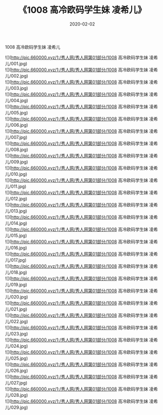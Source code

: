 ﻿---
layout: post
title:  《1008 高冷欧码学生妹 凌希儿》
date:   2020-02-02
img: http://pic.660000.xyz/1:/秀人网/秀人网第01部分/1008 高冷欧码学生妹 凌希儿/000.jpg
categories: [美女, 清纯, 唯美]
---

1008 高冷欧码学生妹 凌希儿

  ![](http://pic.660000.xyz/1:/秀人网/秀人网第01部分/1008 高冷欧码学生妹 凌希儿/001.jpg) <br> ![](http://pic.660000.xyz/1:/秀人网/秀人网第01部分/1008 高冷欧码学生妹 凌希儿/002.jpg) <br> ![](http://pic.660000.xyz/1:/秀人网/秀人网第01部分/1008 高冷欧码学生妹 凌希儿/003.jpg) <br> ![](http://pic.660000.xyz/1:/秀人网/秀人网第01部分/1008 高冷欧码学生妹 凌希儿/004.jpg) <br> ![](http://pic.660000.xyz/1:/秀人网/秀人网第01部分/1008 高冷欧码学生妹 凌希儿/005.jpg) <br> ![](http://pic.660000.xyz/1:/秀人网/秀人网第01部分/1008 高冷欧码学生妹 凌希儿/006.jpg) <br> ![](http://pic.660000.xyz/1:/秀人网/秀人网第01部分/1008 高冷欧码学生妹 凌希儿/007.jpg) <br> ![](http://pic.660000.xyz/1:/秀人网/秀人网第01部分/1008 高冷欧码学生妹 凌希儿/008.jpg) <br> ![](http://pic.660000.xyz/1:/秀人网/秀人网第01部分/1008 高冷欧码学生妹 凌希儿/009.jpg) <br> ![](http://pic.660000.xyz/1:/秀人网/秀人网第01部分/1008 高冷欧码学生妹 凌希儿/010.jpg) <br> ![](http://pic.660000.xyz/1:/秀人网/秀人网第01部分/1008 高冷欧码学生妹 凌希儿/011.jpg) <br> ![](http://pic.660000.xyz/1:/秀人网/秀人网第01部分/1008 高冷欧码学生妹 凌希儿/012.jpg) <br> ![](http://pic.660000.xyz/1:/秀人网/秀人网第01部分/1008 高冷欧码学生妹 凌希儿/013.jpg) <br> ![](http://pic.660000.xyz/1:/秀人网/秀人网第01部分/1008 高冷欧码学生妹 凌希儿/014.jpg) <br> ![](http://pic.660000.xyz/1:/秀人网/秀人网第01部分/1008 高冷欧码学生妹 凌希儿/015.jpg) <br> ![](http://pic.660000.xyz/1:/秀人网/秀人网第01部分/1008 高冷欧码学生妹 凌希儿/016.jpg) <br> ![](http://pic.660000.xyz/1:/秀人网/秀人网第01部分/1008 高冷欧码学生妹 凌希儿/017.jpg) <br> ![](http://pic.660000.xyz/1:/秀人网/秀人网第01部分/1008 高冷欧码学生妹 凌希儿/018.jpg) <br> ![](http://pic.660000.xyz/1:/秀人网/秀人网第01部分/1008 高冷欧码学生妹 凌希儿/019.jpg) <br> ![](http://pic.660000.xyz/1:/秀人网/秀人网第01部分/1008 高冷欧码学生妹 凌希儿/020.jpg) <br> ![](http://pic.660000.xyz/1:/秀人网/秀人网第01部分/1008 高冷欧码学生妹 凌希儿/021.jpg) <br> ![](http://pic.660000.xyz/1:/秀人网/秀人网第01部分/1008 高冷欧码学生妹 凌希儿/022.jpg) <br> ![](http://pic.660000.xyz/1:/秀人网/秀人网第01部分/1008 高冷欧码学生妹 凌希儿/023.jpg) <br> ![](http://pic.660000.xyz/1:/秀人网/秀人网第01部分/1008 高冷欧码学生妹 凌希儿/024.jpg) <br> ![](http://pic.660000.xyz/1:/秀人网/秀人网第01部分/1008 高冷欧码学生妹 凌希儿/025.jpg) <br> ![](http://pic.660000.xyz/1:/秀人网/秀人网第01部分/1008 高冷欧码学生妹 凌希儿/026.jpg) <br> ![](http://pic.660000.xyz/1:/秀人网/秀人网第01部分/1008 高冷欧码学生妹 凌希儿/027.jpg) <br> ![](http://pic.660000.xyz/1:/秀人网/秀人网第01部分/1008 高冷欧码学生妹 凌希儿/028.jpg) <br> ![](http://pic.660000.xyz/1:/秀人网/秀人网第01部分/1008 高冷欧码学生妹 凌希儿/029.jpg) <br>